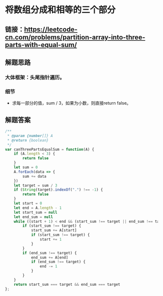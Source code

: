 # 将数组分成和相等的三个部分

## 链接：https://leetcode-cn.com/problems/partition-array-into-three-parts-with-equal-sum/
## 解题思路
### 大体框架：头尾指针遍历。
### 细节
- 求每一部分的值，sum / 3，如果为小数，则直接return false。

## 解题答案
```javascript
/**
 * @param {number[]} A
 * @return {boolean}
 */
var canThreePartsEqualSum = function(A) {
    if (A.length < 3) {
        return false
    }
    let sum = 0
    A.forEach(data => {
        sum += data
    })
    let target = sum / 3
    if (String(target).indexOf(".") !== -1) {
        return false
    }
    let start = 0
    let end = A.length - 1
    let start_sum = null
    let end_sum = null
    while ((start + 1) < end && (start_sum !== target || end_sum !== target)) {
        if (start_sum !== target) {
            start_sum += A[start]
            if (start_sum !== target) {
                start += 1
            }
        }
        if (end_sum !== target) {
            end_sum += A[end]
            if (end_sum !== target) {
                end -= 1
            }
        }
    }
    return start_sum === target && end_sum === target
};
```